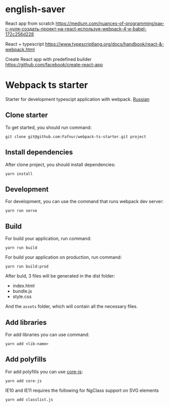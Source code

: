 # english-saver

React app from scratch
https://medium.com/nuances-of-programming/как-с-нуля-создать-проект-на-react-используя-webpack-4-и-babel-172c256d228

React + typescript
https://www.typescriptlang.org/docs/handbook/react-&-webpack.html

Create React app with predefined builder
https://github.com/facebook/create-react-app



# Webpack ts starter

Starter for development typescipt application with webpack. [Russian](./docs/ru.md)

## Clone starter

To get started, you should run command:

```shell script
git clone git@github.com:Fafnur/webpack-ts-starter.git project
```

## Install dependencies

After clone project, you should install dependencies:

```shell script
yarn install
```

## Development

For development, you can use the command that runs webpack dev server:

```shell script
yarn run serve
```

## Build 

For build your application, run command:

```shell script
yarn run build
```

For build your application on production, run command:

```shell script
yarn run build:prod
```

After buld, 3 files will be generated in the dist folder:

- index.html
- bundle.js
- style.css

And the `assets` folder, which will contain all the necessary files.

## Add libraries

For add libraries you can use command:

```shell script
yarn add <lib-name>
``` 

## Add polyfills

For add polyfills you can use [core-js](https://github.com/zloirock/core-js):

```shell script
yarn add core-js
``` 

IE10 and IE11 requires the following for NgClass support on SVG elements

```shell script
yarn add classlist.js
``` 
